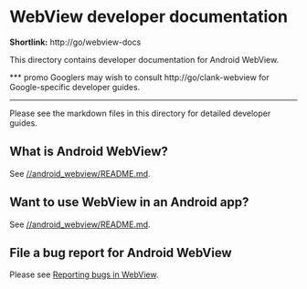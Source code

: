 # WebView developer documentation

**Shortlink:** http://go/webview-docs

This directory contains developer documentation for Android WebView.

*** promo
Googlers may wish to consult http://go/clank-webview for Google-specific
developer guides.
***

Please see the markdown files in this directory for detailed developer guides.

## What is Android WebView?

See [//android\_webview/README.md](/android\_webview/README.md).

## Want to use WebView in an Android app?

See [//android\_webview/README.md](/android\_webview/README.md).

## File a bug report for Android WebView

Please see [Reporting bugs in WebView](/android_webview/docs/bugreport.md).
